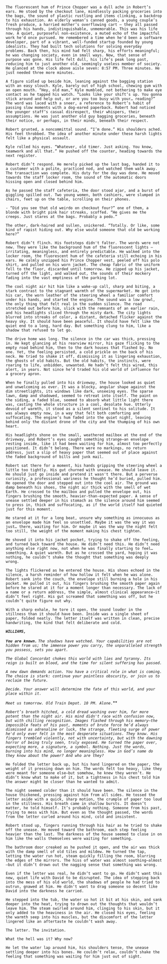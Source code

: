   `The fluorescent hum of Prince Chopper was a dull ache in Robert’s ears. He stood by the checkout lane, mindlessly packing groceries into the bags, the sound of plastic rustling and items clinking, a backdrop to his exhaustion. An elderly woman’s canned goods, a young couple’s fresh produce, a harried mother’s overflowing cart – they all passed through his hands, indistinguishable, unmemorable. This was his life now. A quiet, purposeful non-existence, a muted echo of the impactful work he'd once pursued. He remembered a time when he'd been a software developer, part of a vibrant, well-funded startup founded by young idealists. They had built tech solutions for solving everyday problems. Back then, his mind had felt sharp, his efforts meaningful; he was changing society, even in small ways. Now, that sense of purpose was gone. His life felt dull, his life’s peak long past, reducing him to just another old, seemingly useless member of society. He glanced at the clock above aisle seven: 8:57 PM. Three minutes. He just needed three more minutes.`

  `A figure sidled up beside him, leaning against the bagging station with an easy slouch. Kyle, barely out of high school, chewing gum with an open mouth. “Hey, old man,” Kyle mumbled, not bothering to make eye contact as he tapped his watch. “Looks like your shift’s up. You gonna stick around and help out, or are you too busy with your… reading?” The word was laced with a sneer, a reference to Robert’s habit of passing slow moments with a dog-eared paperback. Robert had noticed the younger staff’s casual disrespect, their whispers, their assumptions. He was just another old guy bagging groceries, beneath their notice, or perhaps, in their minds, beneath their respect.`

  `Robert grunted, a noncommittal sound. “I’m done.” His shoulders ached. His feet throbbed. The idea of another minute under these harsh lights felt like a physical assault.`

  `Kyle rolled his eyes. “Whatever, old timer. Just asking. You know, teamwork and all that.” He pushed off the counter, heading towards the next register.`

  `Robert didn’t respond. He merely picked up the last bag, handed it to a customer with a polite, practiced nod, and watched them walk away. The transaction was complete. His duty for the day was done. He moved towards the staff locker room, the sound of the automatic doors hissing open and closed behind him.`

  `As he passed the staff cafeteria, the door stood ajar, and a burst of giggling spilled out. Two young women, both cashiers, were slumped in chairs, feet up on the table, scrolling on their phones.`

  `- “Did you see that old weirdo on checkout four?” one of them, a blonde with bright pink hair streaks, scoffed. “He gives me the creeps. Just stares at the bags. Probably a pedo.”`

  `The other, dark-haired and sullen, snickered. “Totally. Or like, some kind of rapist hiding out. Why else would someone that old be working here?”`

  `Robert didn’t flinch. His footsteps didn't falter. The words were not new. They were like the background hum of the fluorescent lights – irritating, meaningless, and entirely predictable. He walked into the locker room, the fluorescent hum of the cafeteria still echoing in his ears. He calmly unzipped his Prince Chopper vest, peeled off his polo shirt, and pulled on his worn jacket. The cheap fabric of the uniform fell to the floor, discarded until tomorrow. He zipped up his jacket, turned off the light, and walked out, the sounds of their mockery fading into the vast emptiness of the parking lot.`

  `The cool night air hit him like a wake-up call, sharp and biting, a stark contrast to the stagnant warmth of the supermarket. He got into his car, the worn leather of the steering wheel a familiar comfort under his hands, and started the engine. The sound was a low growl, the only thing that felt real in the sudden silence. The road stretched out before him, slick with the remnants of an earlier rain, and his headlights sliced through the misty dark. The city lights blurred into streaks of color, a distant, detached flicker against the heavy sky. It should have been peaceful. It should have felt like the quiet end to a long, hard day. But something clung to him, like a shadow that refused to let go.`

  `The drive home was long. The silence in the car was thick, pressing in. He kept glancing at his rearview mirror, his gaze flicking to the empty road behind him, then to the dark houses that flashed by. No one. Yet, the feeling persisted, a cold prickle on the back of his neck. He tried to shake it off, dismissing it as lingering exhaustion, the ghosts of old habits. But the old habits, the instincts, were roaring to life, unbidden, unwanted. He hadn’t felt this wired, this alert, in years. Not since he’d traded his old world of influence for a grocery apron.`

  `When he finally pulled into his driveway, the house looked as quiet and unwelcoming as ever. It was a blocky, angular shape against the dim streetlights, its windows like dark, unseeing eyes. The sparse lawn, damp and shadowed, seemed to retreat into itself. The paint on the siding, a faded blue, seemed to absorb what little light there was, casting the whole structure in a cool, desolate hue. Utterly devoid of warmth, it stood as a silent sentinel to his solitude. It was always empty now, in a way that felt both comforting and suffocating. The engine’s hum faded into the quiet night, leaving behind only the distant drone of the city and the thumping of his own heart.`

  `His headlights shone on the small, weathered mailbox at the end of the driveway, and Robert’s eyes caught something strange—an envelope resting inside, like it had been waiting for him, almost too perfectly positioned. It didn’t belong. There were no markings, no return address, just a slip of heavy paper that seemed out of place against the faded background of bills and junk mail.`

  `Robert sat there for a moment, his hands gripping the steering wheel a little too tightly. His gut churned with unease. He should leave it. He should just go inside and pretend it wasn't there. But a perverse curiosity, a professional wariness he thought he’d buried, pulled him. He opened the door and stepped out into the cool air. The ground was damp beneath his shoes, the night air thick with the smell of wet Earth. He crossed to the mailbox and pulled the envelope out, his fingers brushing the smooth, heavier-than-expected paper. A sense of unease settled deeper in his stomach as the silence around him seemed to press in, thick and suffocating, as if the world itself had quieted just for this moment.`

  `He stared at it for a long beat, unsure why something as innocuous as an envelope made him feel so unsettled. Maybe it was the way it was just… there, waiting for him. Or maybe it was the way the night felt too still, the weight of the moment making his chest tighten.`

  `He shoved it into his jacket pocket, trying to shake off the feeling, and turned back toward the house. He didn’t need this. He didn’t need anything else right now, not when he was finally starting to feel… something. A quiet warmth. But as he crossed the yard, hoping it was nothing, he couldn’t shake the thought that something was deeply wrong.`

  `The lights flickered as he entered the house. His shoes echoed in the silence, a harsh reminder of how hollow it felt when he was alone. Robert sank into the couch, the envelope still burning a hole in his pocket. He pulled it out, his fingers brushing the smooth paper again before he stared at it for a moment longer than necessary. The lack of a name or a return address, the simple, almost clinical appearance—it didn’t feel right. His gut screamed that something was off, but he couldn’t quite figure out why.`

  `With a sharp exhale, he tore it open, the sound louder in the stillness than it should have been. Inside was a single sheet of paper, folded neatly. The letter itself was written in clean, precise handwriting, the kind that felt deliberate and cold.`

***`WILLIAMS,`***

***`You are known.`** `The shadows have watched. Your capabilities are not hidden from us; the immense power you carry, the unparalleled strength you possess, sets you apart.`*

*`The Global Concordat chokes this world with lies and tyranny. Its reign is built on blood, and the time for silent suffering has passed.`*

*`A new dawn demands action. You have a critical role in what is coming. The choice is stark: continue your pointless obscurity, or join us to reclaim the future.`*

*`Decide. Your answer will determine the fate of this world, and your place within it.`*

*`Meet us tomorrow. Old Train Depot. 10 PM. Alone.`***

  *`Robert’s breath hitched, a cold dread washing over him, far more potent than the night air. His mind didn't race with confusion now, but with chilling recognition. Images flashed through his memory—the impossible feats of his past, moments of brute force he’d always dismissed as adrenaline or luck, the strange, fleeting surge of power he'd only ever felt in the most desperate situations. They know. His fingers trembled violently, not with uncertainty, but with the dawning horror of being truly seen, truly exposed. He turned the paper over, expecting more, a signature, a symbol. Nothing. Just the words, burning into his mind, no longer meaningless. How in God’s name do they know about the power? And who are they?`*

  `He folded the letter back up, but his hand lingered on the paper, the weight of it pressing down on him. The words felt too heavy, like they were meant for someone else–but somehow, he knew they weren’t. He didn’t know what to make of it, but a tightness in his chest told him the answer might be closer than he wanted to admit.`

  `The night seemed colder than it should have been. The silence in the house thickened, pressing against him from all sides. He tossed the letter aside with a quick, sharp motion, the crumple of paper too loud in the stillness. His breath came in shallow bursts. It doesn’t matter, he told himself. It’s probably nothing. Someone from his past, trying to mess with him. But even as the thought passed, the words from the letter curled around his mind, cold and insistent.`

  `Robert stood up, fingers running through his hair as he tried to shake off the unease. He moved toward the bathroom, each step feeling heavier than the last. The darkness of the house seemed to close in on him like the walls themselves were waiting for something.`

  `The bathroom door creaked as he pushed it open, and the air was thick with the damp smell of old tiles and mildew. He turned the tap, letting the water run hot, steam quickly filling the room, blurring the edges of the mirrors. The hiss of water was almost soothing—almost—but it didn’t drown out the nagging sense that something was wrong.`

  `Even if the letter was real, he didn’t want to go. He didn’t want this new, quiet life with David to be disrupted. The idea of stepping back into the mess of his old world, the shadows of people he had tried to outrun, gnawed at him. He didn't want to drag someone so decent like David into the darkness he carried.`

  `He stepped into the tub, the water so hot it bit at his skin, and sank deeper into the heat, trying to drown out the thoughts that wouldn’t leave him. The steam swirled around him, clinging to his skin, but it only added to the heaviness in the air. He closed his eyes, feeling the warmth seep into his muscles, but the discomfort of the letter lingered like an aftertaste he couldn’t wash away.`

  `The letter. The invitation.`

  `What the hell was it? Why now?`

  `He let the water lap around him, his shoulders tense, the unease settling deeper into his bones. He couldn’t relax, couldn’t shake the feeling that something was waiting for him just out of sight.`